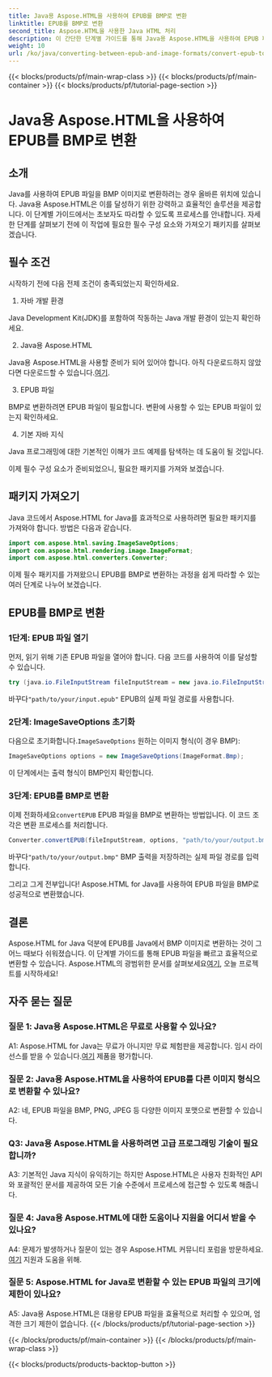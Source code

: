 ```yaml
---
title: Java용 Aspose.HTML을 사용하여 EPUB를 BMP로 변환
linktitle: EPUB를 BMP로 변환
second_title: Aspose.HTML을 사용한 Java HTML 처리
description: 이 간단한 단계별 가이드를 통해 Java용 Aspose.HTML을 사용하여 EPUB 파일을 BMP 이미지로 변환하는 방법을 알아보세요.
weight: 10
url: /ko/java/converting-between-epub-and-image-formats/convert-epub-to-bmp/
---
```


{{< blocks/products/pf/main-wrap-class >}}
{{< blocks/products/pf/main-container >}}
{{< blocks/products/pf/tutorial-page-section >}}

# Java용 Aspose.HTML을 사용하여 EPUB를 BMP로 변환

## 소개

Java를 사용하여 EPUB 파일을 BMP 이미지로 변환하려는 경우 올바른 위치에 있습니다. Java용 Aspose.HTML은 이를 달성하기 위한 강력하고 효율적인 솔루션을 제공합니다. 이 단계별 가이드에서는 초보자도 따라할 수 있도록 프로세스를 안내합니다. 자세한 단계를 살펴보기 전에 이 작업에 필요한 필수 구성 요소와 가져오기 패키지를 살펴보겠습니다.

## 필수 조건

시작하기 전에 다음 전제 조건이 충족되었는지 확인하세요.

1. 자바 개발 환경

Java Development Kit(JDK)를 포함하여 작동하는 Java 개발 환경이 있는지 확인하세요.

2. Java용 Aspose.HTML

 Java용 Aspose.HTML을 사용할 준비가 되어 있어야 합니다. 아직 다운로드하지 않았다면 다운로드할 수 있습니다.[여기](https://releases.aspose.com/html/java/).

3. EPUB 파일

BMP로 변환하려면 EPUB 파일이 필요합니다. 변환에 사용할 수 있는 EPUB 파일이 있는지 확인하세요.

4. 기본 자바 지식

Java 프로그래밍에 대한 기본적인 이해가 코드 예제를 탐색하는 데 도움이 될 것입니다.

이제 필수 구성 요소가 준비되었으니, 필요한 패키지를 가져와 보겠습니다.

## 패키지 가져오기

Java 코드에서 Aspose.HTML for Java를 효과적으로 사용하려면 필요한 패키지를 가져와야 합니다. 방법은 다음과 같습니다.

```java
import com.aspose.html.saving.ImageSaveOptions;
import com.aspose.html.rendering.image.ImageFormat;
import com.aspose.html.converters.Converter;
```

이제 필수 패키지를 가져왔으니 EPUB를 BMP로 변환하는 과정을 쉽게 따라할 수 있는 여러 단계로 나누어 보겠습니다.

## EPUB를 BMP로 변환

### 1단계: EPUB 파일 열기

먼저, 읽기 위해 기존 EPUB 파일을 열어야 합니다. 다음 코드를 사용하여 이를 달성할 수 있습니다.

```java
try (java.io.FileInputStream fileInputStream = new java.io.FileInputStream("path/to/your/input.epub")) {
```

 바꾸다`"path/to/your/input.epub"` EPUB의 실제 파일 경로를 사용합니다.

### 2단계: ImageSaveOptions 초기화

 다음으로 초기화합니다.`ImageSaveOptions` 원하는 이미지 형식(이 경우 BMP):

```java
ImageSaveOptions options = new ImageSaveOptions(ImageFormat.Bmp);
```

이 단계에서는 출력 형식이 BMP인지 확인합니다.

### 3단계: EPUB를 BMP로 변환

 이제 전화하세요`convertEPUB` EPUB 파일을 BMP로 변환하는 방법입니다. 이 코드 조각은 변환 프로세스를 처리합니다.

```java
Converter.convertEPUB(fileInputStream, options, "path/to/your/output.bmp");
```

 바꾸다`"path/to/your/output.bmp"` BMP 출력을 저장하려는 실제 파일 경로를 입력합니다.

그리고 그게 전부입니다! Aspose.HTML for Java를 사용하여 EPUB 파일을 BMP로 성공적으로 변환했습니다.

## 결론

 Aspose.HTML for Java 덕분에 EPUB를 Java에서 BMP 이미지로 변환하는 것이 그 어느 때보다 쉬워졌습니다. 이 단계별 가이드를 통해 EPUB 파일을 빠르고 효율적으로 변환할 수 있습니다. Aspose.HTML의 광범위한 문서를 살펴보세요[여기](https://reference.aspose.com/html/java/), 오늘 프로젝트를 시작하세요!

## 자주 묻는 질문

### 질문 1: Java용 Aspose.HTML은 무료로 사용할 수 있나요?

 A1: Aspose.HTML for Java는 무료가 아니지만 무료 체험판을 제공합니다. 임시 라이선스를 받을 수 있습니다.[여기](https://purchase.aspose.com/temporary-license/) 제품을 평가합니다.

### 질문 2: Java용 Aspose.HTML을 사용하여 EPUB를 다른 이미지 형식으로 변환할 수 있나요?

A2: 네, EPUB 파일을 BMP, PNG, JPEG 등 다양한 이미지 포맷으로 변환할 수 있습니다.

### Q3: Java용 Aspose.HTML을 사용하려면 고급 프로그래밍 기술이 필요합니까?

A3: 기본적인 Java 지식이 유익하기는 하지만 Aspose.HTML은 사용자 친화적인 API와 포괄적인 문서를 제공하여 모든 기술 수준에서 프로세스에 접근할 수 있도록 해줍니다.

### 질문 4: Java용 Aspose.HTML에 대한 도움이나 지원을 어디서 받을 수 있나요?

 A4: 문제가 발생하거나 질문이 있는 경우 Aspose.HTML 커뮤니티 포럼을 방문하세요.[여기](https://forum.aspose.com/) 지원과 도움을 위해.

### 질문 5: Aspose.HTML for Java로 변환할 수 있는 EPUB 파일의 크기에 제한이 있나요?

A5: Java용 Aspose.HTML은 대용량 EPUB 파일을 효율적으로 처리할 수 있으며, 엄격한 크기 제한이 없습니다.
{{< /blocks/products/pf/tutorial-page-section >}}

{{< /blocks/products/pf/main-container >}}
{{< /blocks/products/pf/main-wrap-class >}}

{{< blocks/products/products-backtop-button >}}
